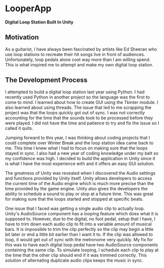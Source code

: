 # LooperApp
**Digital Loop Station Built In Unity**
## Motivation 
As a guitarist, I have always been fascinated by artists like Ed Sheeran who use loop stations to recreate their hit songs live in front of audiences. Unfortunately, loop pedals alone cost way more than I am willing spend. This is what inspired me to attempt and make my own digital loop station.
## The Development Process
I attempted to build a digital loop station last year using Python. I had recently used Python in another project so the language was the first to come to mind. I learned about how to create GUI using the Tkinter module. I also learned about using threads. The issue that led to me scrapping the project was that the loops quickly got out of sync. I was not correctly accounting for the time that the sounds took to be processed before they were played. I did not have the time and patience to try and fix the issue so I called it quits.

Jumping forward to this year, I was thinking about coding projects that I could complete over Winter Break and the loop station idea came back to me. This time I knew what I had to focus on making sure that the loops stayed in sync. I also had a new year of coding knowledge under my belt so my confidence was high. I decided to build the application in Unity since it is what I have the most experience with and it offers an easy GUI solution. 

The greatness of Unity was revealed when I discovered the Audio settings and functions provided by Unity itself. Unity allows developers to access the current time of the Audio engine which is much more precise than the time provided by the game engine. Unity also gives the developers the ability to schedule a sound to play or stop at a future time. This was great for making sure that the loops started and stopped at specific beats.

One issue that I faced was getting a single audio clip to actually loop. Unity's AudioSource component has a looping feature which does what it is supposed to. However, due to the digital, no foot pedal, setup that I have, I have to trim down each audio clip to fit into a variable amount of musical bars. It is impossible to trim the clip perfectly so the clip may begin a little bit later or end a little bit earlier than I want it to. If the clip was allowed to loop, it would get out of sync with the metronome very quickly. My fix for this was to have each digital loop pedal have two AudioSource components containing the same clip. To simulate looping, I schedule each clip to play at the time that the other clip should end if it was trimmed correctly. This solution of alternating duplicate audio clips keeps the music in sync.
